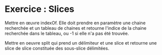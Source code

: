 # Exercice : Slices
Mettre en œuvre indexOf. Elle doit prendre en paramètre une chaine recherchée et un tableau de chaines
et retourne l'indice de la chaine recherchée dans le tableau, ou -1 si elle n'a pas été trouvée.

Mettre en oeuvre split qui prend un délimiteur et une slice et retourne une slice de slice constituée
des sous-slice délimitées.